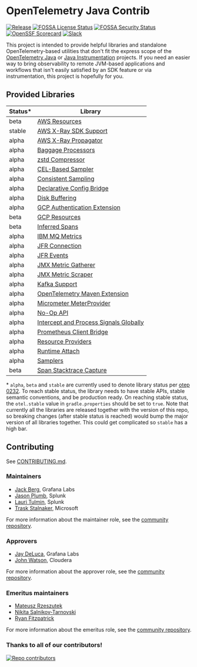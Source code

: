 # OpenTelemetry Java Contrib

[![Release](https://img.shields.io/github/v/release/open-telemetry/opentelemetry-java-contrib?include_prereleases&style=)](https://github.com/open-telemetry/opentelemetry-java-contrib/releases/)
[![FOSSA License Status](https://app.fossa.com/api/projects/custom%2B162%2Fgithub.com%2Fopen-telemetry%2Fopentelemetry-java-contrib.svg?type=shield&issueType=license)](https://app.fossa.com/projects/custom%2B162%2Fgithub.com%2Fopen-telemetry%2Fopentelemetry-java-contrib?ref=badge_shield&issueType=license)
[![FOSSA Security Status](https://app.fossa.com/api/projects/custom%2B162%2Fgithub.com%2Fopen-telemetry%2Fopentelemetry-java-contrib.svg?type=shield&issueType=security)](https://app.fossa.com/projects/custom%2B162%2Fgithub.com%2Fopen-telemetry%2Fopentelemetry-java-contrib?ref=badge_shield&issueType=security)
[![OpenSSF Scorecard](https://api.scorecard.dev/projects/github.com/open-telemetry/opentelemetry-java-contrib/badge)](https://scorecard.dev/viewer/?uri=github.com/open-telemetry/opentelemetry-java-contrib)
[![Slack](https://img.shields.io/badge/slack-@cncf/otel--java-blue.svg?logo=slack)](https://cloud-native.slack.com/archives/C014L2KCTE3)

This project is intended to provide helpful libraries and standalone OpenTelemetry-based utilities that don't fit
the express scope of the [OpenTelemetry Java](https://github.com/open-telemetry/opentelemetry-java) or
[Java Instrumentation](https://github.com/open-telemetry/opentelemetry-java-instrumentation) projects.  If you need an
easier way to bring observability to remote JVM-based applications and workflows that isn't easily satisfied by an SDK
feature or via instrumentation, this project is hopefully for you.

## Provided Libraries

| Status* | Library                                                            |
|---------|--------------------------------------------------------------------|
| beta    | [AWS Resources](./aws-resources/README.md)                         |
| stable  | [AWS X-Ray SDK Support](./aws-xray/README.md)                      |
| alpha   | [AWS X-Ray Propagator](./aws-xray-propagator/README.md)            |
| alpha   | [Baggage Processors](./baggage-processor/README.md)                |
| alpha   | [zstd Compressor](./compressors/compressor-zstd/README.md)         |
| alpha   | [CEL-Based Sampler](./cel-sampler/README.md)                     |
| alpha   | [Consistent Sampling](./consistent-sampling/README.md)             |
| alpha   | [Declarative Config Bridge](./declarative-config-bridge/README.md) |
| alpha   | [Disk Buffering](./disk-buffering/README.md)                       |
| alpha   | [GCP Authentication Extension](./gcp-auth-extension/README.md)     |
| beta    | [GCP Resources](./gcp-resources/README.md)                         |
| beta    | [Inferred Spans](./inferred-spans/README.md)                       |
| alpha   | [IBM MQ Metrics](./ibm-mq-metrics/README.md)                       |
| alpha   | [JFR Connection](./jfr-connection/README.md)                       |
| alpha   | [JFR Events](./jfr-events/README.md)                               |
| alpha   | [JMX Metric Gatherer](./jmx-metrics/README.md)                     |
| alpha   | [JMX Metric Scraper](./jmx-scraper/README.md)                      |
| alpha   | [Kafka Support](./kafka-exporter/README.md)                        |
| alpha   | [OpenTelemetry Maven Extension](./maven-extension/README.md)       |
| alpha   | [Micrometer MeterProvider](./micrometer-meter-provider/README.md)  |
| alpha   | [No-Op API](./noop-api/README.md)                                  |
| alpha   | [Intercept and Process Signals Globally](./processors/README.md)   |
| alpha   | [Prometheus Client Bridge](./prometheus-client-bridge/README.md)   |
| alpha   | [Resource Providers](./resource-providers/README.md)               |
| alpha   | [Runtime Attach](./runtime-attach/README.md)                       |
| alpha   | [Samplers](./samplers/README.md)                                   |
| beta    | [Span Stacktrace Capture](./span-stacktrace/README.md)             |

\* `alpha`, `beta` and `stable` are currently used to denote library status per [otep 0232](https://github.com/open-telemetry/oteps/blob/main/text/0232-maturity-of-otel.md).
To reach stable status, the library needs to have stable APIs, stable semantic conventions, and be production ready.
On reaching stable status, the `otel.stable` value in `gradle.properties` should be set to `true`.
Note that currently all the libraries are released together with the version of this repo, so breaking changes (after stable
status is reached) would bump the major version of all libraries together. This could get complicated so `stable` has a high bar.

## Contributing

See [CONTRIBUTING.md](CONTRIBUTING.md).

### Maintainers

- [Jack Berg](https://github.com/jack-berg), Grafana Labs
- [Jason Plumb](https://github.com/breedx-splk), Splunk
- [Lauri Tulmin](https://github.com/laurit), Splunk
- [Trask Stalnaker](https://github.com/trask), Microsoft

For more information about the maintainer role, see the [community repository](https://github.com/open-telemetry/community/blob/main/guides/contributor/membership.md#maintainer).

### Approvers

- [Jay DeLuca](https://github.com/jaydeluca), Grafana Labs
- [John Watson](https://github.com/jkwatson), Cloudera

For more information about the approver role, see the [community repository](https://github.com/open-telemetry/community/blob/main/guides/contributor/membership.md#approver).

### Emeritus maintainers

- [Mateusz Rzeszutek](https://github.com/mateuszrzeszutek)
- [Nikita Salnikov-Tarnovski](https://github.com/iNikem)
- [Ryan Fitzpatrick](https://github.com/rmfitzpatrick)

For more information about the emeritus role, see the [community repository](https://github.com/open-telemetry/community/blob/main/guides/contributor/membership.md#emeritus-maintainerapprovertriager).

### Thanks to all of our contributors!

<a href="https://github.com/open-telemetry/opentelemetry-java-contrib/graphs/contributors">
  <img alt="Repo contributors" src="https://contrib.rocks/image?repo=open-telemetry/opentelemetry-java-contrib" />
</a>
